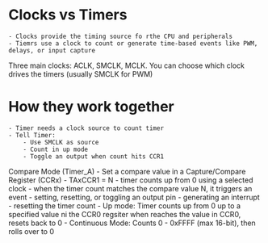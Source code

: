 
# **Clocks vs Timers**
    - Clocks provide the timing source fo rthe CPU and peripherals
    - Tiemrs use a clock to count or generate time-based events like PWM, delays, or input capture 

Three main clocks: ACLK, SMCLK, MCLK. You can choose which clock drives the timers (usually SMCLK for PWM)
# How they work together
    - Timer needs a clock source to count timer 
    - Tell Timer: 
        - Use SMCLK as source 
        - Count in up mode 
        - Toggle an output when count hits CCR1 

Compare Mode (Timer_A)
    - Set a compare value in a Capture/Compare Register (CCRx)
    - TAxCCR1 = N
    - timer counts up from 0 using a selected clock 
    - when the timer count matches the compare value N, it triggers an event 
        - setting, resetting, or toggling an output pin
        - generating an interrupt
        - resetting the timer count 
    - Up mode: Timer counts up from 0 up to a specified value ni the CCR0 regsiter when reaches the value in CCR0, resets back to 0 
    - Continuous Mode: Counts 0 - 0xFFFF (max 16-bit), then rolls over to 0 


